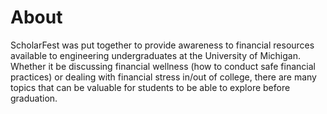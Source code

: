 # About

ScholarFest was put together to provide awareness to financial resources available to engineering undergraduates at the University of Michigan. Whether it be discussing financial wellness (how to conduct safe financial practices) or dealing with financial stress in/out of college, there are many topics that can be valuable for students to be able to explore before graduation.

